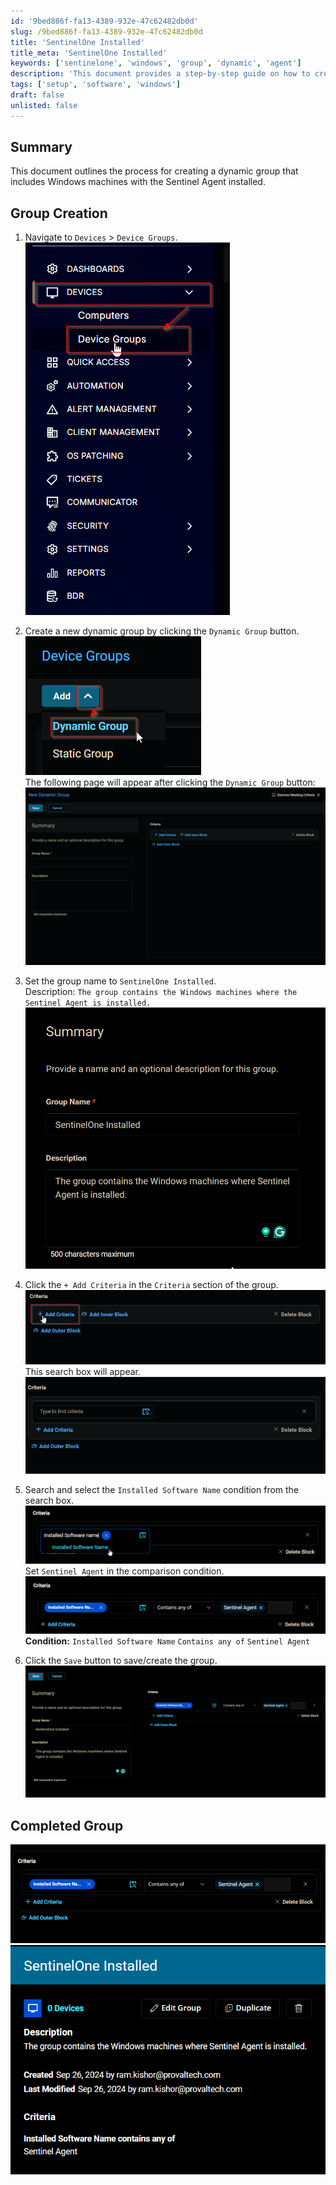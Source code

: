 ```yaml
---
id: '9bed886f-fa13-4389-932e-47c62482db0d'
slug: /9bed886f-fa13-4389-932e-47c62482db0d
title: 'SentinelOne Installed'
title_meta: 'SentinelOne Installed'
keywords: ['sentinelone', 'windows', 'group', 'dynamic', 'agent']
description: 'This document provides a step-by-step guide on how to create a dynamic group in Kaseya VSA for Windows machines that have the Sentinel Agent installed. It includes detailed instructions and images to assist in the setup process.'
tags: ['setup', 'software', 'windows']
draft: false
unlisted: false
---
```


## Summary

This document outlines the process for creating a dynamic group that includes Windows machines with the Sentinel Agent installed.

## Group Creation

1. Navigate to `Devices` > `Device Groups`.
   ![Image](../../../static/img/docs/9bed886f-fa13-4389-932e-47c62482db0d/image_1.png)

2. Create a new dynamic group by clicking the `Dynamic Group` button.  
   ![Image](../../../static/img/docs/9bed886f-fa13-4389-932e-47c62482db0d/image_2.png)  
   The following page will appear after clicking the `Dynamic Group` button:  
   ![Image](../../../static/img/docs/9bed886f-fa13-4389-932e-47c62482db0d/image_3.png)

3. Set the group name to `SentinelOne Installed`.  
   Description: `The group contains the Windows machines where the Sentinel Agent is installed.`  
   ![Image](../../../static/img/docs/9bed886f-fa13-4389-932e-47c62482db0d/image_4.png)

4. Click the `+ Add Criteria` in the `Criteria` section of the group.  
   ![Image](../../../static/img/docs/9bed886f-fa13-4389-932e-47c62482db0d/image_5.png)  
   This search box will appear.  
   ![Image](../../../static/img/docs/9bed886f-fa13-4389-932e-47c62482db0d/image_6.png)

5. Search and select the `Installed Software Name` condition from the search box.  
   ![Image](../../../static/img/docs/9bed886f-fa13-4389-932e-47c62482db0d/image_7.png)  
   Set `Sentinel Agent` in the comparison condition.  
   ![Image](../../../static/img/docs/9bed886f-fa13-4389-932e-47c62482db0d/image_8.png)  
   **Condition:** `Installed Software Name` `Contains any of` `Sentinel Agent`

6. Click the `Save` button to save/create the group.  
   ![Image](../../../static/img/docs/9bed886f-fa13-4389-932e-47c62482db0d/image_9.png)

## Completed Group

![Image](../../../static/img/docs/9bed886f-fa13-4389-932e-47c62482db0d/image_10.png)  
![Image](../../../static/img/docs/9bed886f-fa13-4389-932e-47c62482db0d/image_11.png)

